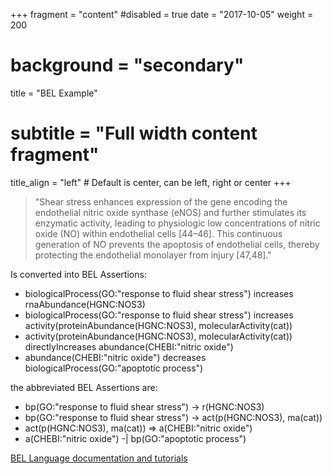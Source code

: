 +++
fragment = "content"
#disabled = true
date = "2017-10-05"
weight = 200

# background = "secondary"

title = "BEL Example"
# subtitle = "Full width content fragment"
title_align = "left" # Default is center, can be left, right or center
+++

> "Shear stress enhances expression of the gene encoding the endothelial nitric oxide synthase (eNOS)
> and further stimulates its enzymatic activity, leading to physiologic low
> concentrations of nitric oxide (NO) within endothelial cells [44–46].
> This continuous generation of NO prevents the apoptosis of endothelial cells,
> thereby protecting the endothelial monolayer from injury [47,48]."

Is converted into BEL Assertions:

-   biologicalProcess(GO:"response to fluid shear stress") increases rnaAbundance(HGNC:NOS3)
-   biologicalProcess(GO:"response to fluid shear stress") increases activity(proteinAbundance(HGNC:NOS3), molecularActivity(cat))
-   activity(proteinAbundance(HGNC:NOS3), molecularActivity(cat)) directlyIncreases abundance(CHEBI:"nitric oxide")
-   abundance(CHEBI:"nitric oxide") decreases biologicalProcess(GO:"apoptotic process")

the abbreviated BEL Assertions are:

-   bp(GO:"response to fluid shear stress") -> r(HGNC:NOS3)
-   bp(GO:"response to fluid shear stress") -> act(p(HGNC:NOS3), ma(cat))
-   act(p(HGNC:NOS3), ma(cat)) => a(CHEBI:"nitric oxide")
-   a(CHEBI:"nitric oxide") -| bp(GO:"apoptotic process")

[BEL Language documentation and tutorials](https://language.bel.bio)
